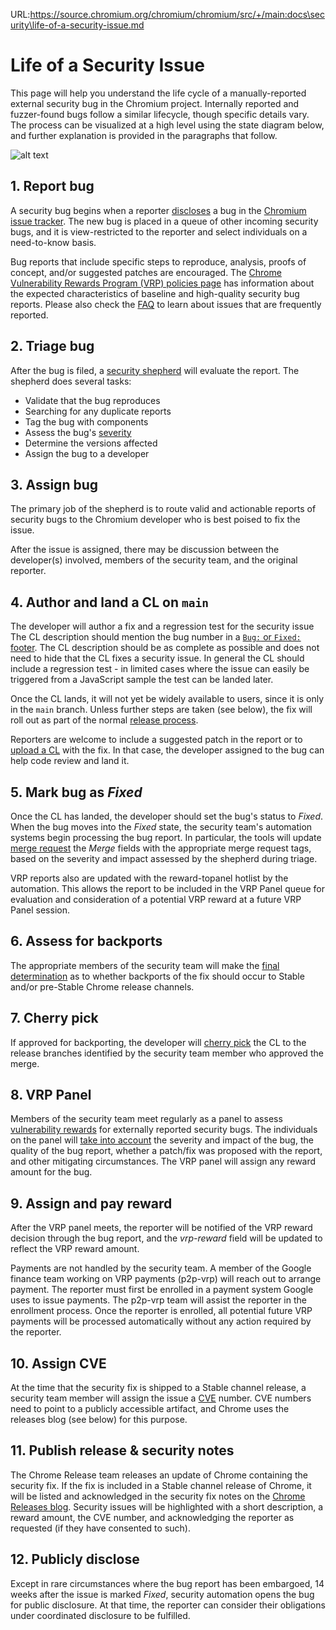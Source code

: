 URL:https://source.chromium.org/chromium/chromium/src/+/main:docs\security\life-of-a-security-issue.md
# Life of a Security Issue

This page will help you understand the life cycle of a manually-reported
external security bug in the Chromium project. Internally reported and
fuzzer-found bugs follow a similar lifecycle, though specific details vary. The
process can be visualized at a high level using the state diagram below, and
further explanation is provided in the paragraphs that follow.

![alt text](life-of-a-security-issue.png "Sequence diagram of the life of a security issue")

<pre style="display:none" data-note="Source code for sequence diagram. Gitiles will not display this.">
<!--
https://mermaid.live/edit#pako:eNqNU71uwjAQfpWTh070BTJUqgKd2goBYiEdLvZBLBw79Q9thHj3OpAgklCJJUpy39_d2UfGjSCWMEffgTSnqcSdxTLTmcfgjQ5lTrb5qtB6yWWF2sOCKmP9-P-SeLDS17Cii8RtcUoHUqY6s2Kp03h-eenRklYd8rBrcL3iGLyyMTD9B756JvDqnNzpFhihn8YTmAPZazeTG_QmNdoF5dFLo78ujGt5IBx8YSygFqCaR_oORkOJckQaRP9Au2_yADrI2Jv8JZGxi1W_j1Ej5Bxso2eOfN9kd8OAfUZakLU1VJLv78mPgq0Xc5ijJnUP203rOtEnqLAGSz9oxUOEdD17IMQ85Eq6IgorQkfRxnUAHVfnBqeoZ7Q5k7mqQUjHlXEUV8gmrCQb9yLicT9mGuLQfUElZSyJr4K2GBfebOAUoaES6GkmpDeWJVtUjiasuRHLWnOWeBuoA7VXpkWd_gADszf5
-->

sequenceDiagram
	autonumber
	participant Reporter
	participant Security Team
	participant Developer

	Reporter->>Security Team: Report bug
	Security Team->>Security Team: Triage bug
	Security Team->>Developer: Assign bug

	Note over Reporter,Developer: [Consultation]

	Developer->>Developer: Author and land CL on main
	Developer->>Security Team: Mark bug as "Fixed"

	Security Team-->>Developer: Assess for backports

	Developer-->>Developer: Cherry pick

	Security Team->>Security Team: VRP Panel
	Security Team->>Reporter: Assign & pay reward
	Security Team->>Reporter: Assign CVE
	Security Team->>Security Team: Publish release & security notes

	Reporter-->>Reporter: [Publicly disclose]
</pre>

## 1. Report bug

A security bug begins when a reporter [
discloses](https://www.chromium.org/Home/chromium-security/reporting-security-bugs/)
a bug in the [Chromium issue
tracker](https://issues.chromium.org/issues/new?noWizard=true&component=1363614&template=1922342).
The new bug is placed in a queue of other incoming security bugs, and it is
view-restricted to the reporter and select individuals on a need-to-know
basis.

Bug reports that include specific steps to reproduce, analysis, proofs of
concept, and/or suggested patches are encouraged. The [Chrome Vulnerability
Rewards Program (VRP) policies page](https://g.co/chrome/vrp/#report-quality)
has information about the expected characteristics of baseline and high-quality
security bug reports. Please also check the [FAQ](faq.md) to learn
about issues that are frequently reported.

## 2. Triage bug

After the bug is filed, a [security shepherd](shepherd.md) will evaluate the
report. The shepherd does several tasks:

- Validate that the bug reproduces
- Searching for any duplicate reports
- Tag the bug with components
- Assess the bug's [severity](severity-guidelines.md)
- Determine the versions affected
- Assign the bug to a developer

## 3. Assign bug

The primary job of the shepherd is to route valid and actionable reports of
security bugs to the Chromium developer who is best poised to fix the issue.

After the issue is assigned, there may be discussion between the developer(s)
involved, members of the security team, and the original reporter.

## 4. Author and land a CL on `main`

The developer will author a fix and a regression test for the security issue
The CL description should mention the bug number in a
[`Bug:` or `Fixed:` footer](../contributing.md#cl-footer-reference). The CL
description should be as complete as possible and does not need to hide that
the CL fixes a security issue. In general the CL should include a regression
test - in limited cases where the issue can easily be triggered from a
JavaScript sample the test can be landed later.

Once the CL lands, it will not yet be widely available to users, since it is
only in the `main` branch. Unless further steps are taken (see below), the fix
will roll out as part of the normal [release
process](../process/release_cycle.md).

Reporters are welcome to include a suggested patch in the report or to [upload a
CL](../contributing.md) with the fix. In that case, the developer assigned to
the bug can help code review and land it.

## 5. Mark bug as *Fixed*

Once the CL has landed, the developer should set the bug's status to *Fixed*.
When the bug moves into the *Fixed* state, the security team's automation
systems begin processing the bug report. In particular, the tools will update
[merge request](../process/merge_request.md) the *Merge* fields with the
appropriate merge request tags, based on the severity and impact assessed by
the shepherd during triage.

VRP reports also are updated with the reward-topanel hotlist by the automation.
This allows the report to be included in the VRP Panel queue for
evaluation and consideration of a potential VRP reward at a future VRP Panel
session.

## 6. Assess for backports

The appropriate members of the security team will make the [final determination](https://www.chromium.org/Home/chromium-security/security-release-management/)
as to whether backports of the fix should occur to Stable and/or pre-Stable
Chrome release channels.

## 7. Cherry pick

If approved for backporting, the developer will [cherry
pick](../process/merge_request.md#landing-an-approved-merge) the CL to the
release branches identified by the security team member who approved the
merge.

## 8. VRP Panel

Members of the security team meet regularly as a panel to assess [vulnerability
rewards](vrp-faq.md) for externally reported security bugs. The individuals on
the panel will [take into account](https://g.co/chrome/vrp) the severity and
impact of the bug, the quality of the bug report, whether a patch/fix was
proposed with the report, and other mitigating circumstances. The VRP panel will
assign any reward amount for the bug.

## 9. Assign and pay reward

After the VRP panel meets, the reporter will be notified of the VRP reward
decision through the bug report, and the *vrp-reward* field will be updated to
reflect the VRP reward amount.

Payments are not handled by the security team. A member of the Google finance
team working on VRP payments (p2p-vrp) will reach out to arrange payment. The
reporter must first be enrolled in a payment system Google uses to issue
payments. The p2p-vrp team will assist the reporter in the enrollment process.
Once the reporter is enrolled, all potential future VRP payments will be
processed automatically without any action required by the reporter.

## 10. Assign CVE

At the time that the security fix is shipped to a Stable channel release, a
security team member will assign the issue a [CVE](https://www.cve.org/) number.
CVE numbers need to point to a publicly accessible artifact, and Chrome uses the
releases blog (see below) for this purpose.

## 11. Publish release & security notes

The Chrome Release team releases an update of Chrome containing the security
fix. If the fix is included in a Stable channel release of Chrome, it will be
listed and acknowledged in the security fix notes on the [Chrome Releases
blog](https://googlechromereleases.blogspot.com/). Security issues will be
highlighted with a short description, a reward amount, the CVE number, and
acknowledging the reporter as requested (if they have consented to such).

## 12. Publicly disclose

Except in rare circumstances where the bug report has been embargoed, 14 weeks
after the issue is marked *Fixed*, security automation opens the bug for public
disclosure. At that time, the reporter can consider their obligations under
coordinated disclosure to be fulfilled.
